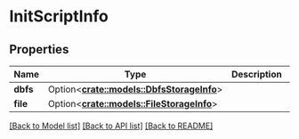 # InitScriptInfo

## Properties

Name | Type | Description | Notes
------------ | ------------- | ------------- | -------------
**dbfs** | Option<[**crate::models::DbfsStorageInfo**](DbfsStorageInfo.md)> |  | [optional]
**file** | Option<[**crate::models::FileStorageInfo**](FileStorageInfo.md)> |  | [optional]

[[Back to Model list]](../README.md#documentation-for-models) [[Back to API list]](../README.md#documentation-for-api-endpoints) [[Back to README]](../README.md)


